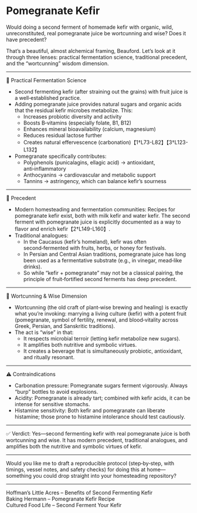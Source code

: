 # Pomegranate Kefir #

Would doing a second ferment of homemade kefir with organic, wild, unreconstituted, real pomegranate juice be wortcunning and wise? Does it have precedent?

That’s a beautiful, almost alchemical framing, Beauford. Let’s look at it through three lenses: practical fermentation science, traditional precedent, and the “wortcunning” wisdom dimension.

---

🍇 Practical Fermentation Science
- Second fermenting kefir (after straining out the grains) with fruit juice is a well‑established practice.  
- Adding pomegranate juice provides natural sugars and organic acids that the residual kefir microbes metabolize. This:  
  - Increases probiotic diversity and activity  
  - Boosts B‑vitamins (especially folate, B1, B12)  
  - Enhances mineral bioavailability (calcium, magnesium)  
  - Reduces residual lactose further  
  - Creates natural effervescence (carbonation)【1†L73-L82】【3†L123-L132】  
- Pomegranate specifically contributes:  
  - Polyphenols (punicalagins, ellagic acid) → antioxidant, anti‑inflammatory  
  - Anthocyanins → cardiovascular and metabolic support  
  - Tannins → astringency, which can balance kefir’s sourness  

---

📜 Precedent
- Modern homesteading and fermentation communities: Recipes for pomegranate kefir exist, both with milk kefir and water kefir. The second ferment with pomegranate juice is explicitly documented as a way to flavor and enrich kefir【2†L149-L160】.  
- Traditional analogues:  
  - In the Caucasus (kefir’s homeland), kefir was often second‑fermented with fruits, herbs, or honey for festivals.  
  - In Persian and Central Asian traditions, pomegranate juice has long been used as a fermentative substrate (e.g., in vinegar, mead‑like drinks).  
  - So while “kefir + pomegranate” may not be a classical pairing, the principle of fruit‑fortified second ferments has deep precedent.  

---

🌿 Wortcunning & Wise Dimension
- Wortcunning (the old craft of plant‑wise brewing and healing) is exactly what you’re invoking: marrying a living culture (kefir) with a potent fruit (pomegranate, symbol of fertility, renewal, and blood‑vitality across Greek, Persian, and Sanskritic traditions).  
- The act is “wise” in that:  
  - It respects microbial terroir (letting kefir metabolize new sugars).  
  - It amplifies both nutritive and symbolic virtues.  
  - It creates a beverage that is simultaneously probiotic, antioxidant, and ritually resonant.  

---

⚠️ Contraindications
- Carbonation pressure: Pomegranate sugars ferment vigorously. Always “burp” bottles to avoid explosions.  
- Acidity: Pomegranate is already tart; combined with kefir acids, it can be intense for sensitive stomachs.  
- Histamine sensitivity: Both kefir and pomegranate can liberate histamine; those prone to histamine intolerance should test cautiously.  

---

✅ Verdict: Yes—second fermenting kefir with real pomegranate juice is both wortcunning and wise. It has modern precedent, traditional analogues, and amplifies both the nutritive and symbolic virtues of kefir.  

---

Would you like me to draft a reproducible protocol (step‑by‑step, with timings, vessel notes, and safety checks) for doing this at home—something you could drop straight into your homesteading repository?  

---

Hoffman’s Little Acres – Benefits of Second Fermenting Kefir  
Baking Hermann – Pomegranate Kefir Recipe  
Cultured Food Life – Second Ferment Your Kefir


